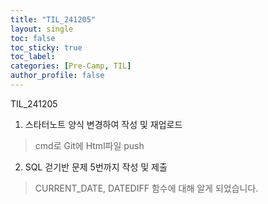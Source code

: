 ```yaml
---
title: "TIL_241205"
layout: single
toc: false
toc_sticky: true
toc_label: 
categories: [Pre-Camp, TIL]
author_profile: false
---
```


TIL_241205

1. 스타터노트 양식 변경하여 작성 및 재업로드
> cmd로 Git에 Html파일 push

2. SQL 걷기반 문제 5번까지 작성 및 제출
> CURRENT_DATE, DATEDIFF 함수에 대해 알게 되었습니다.